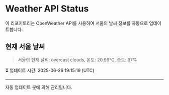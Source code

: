 
# Weather API Status

이 리포지토리는 OpenWeather API를 사용하여 서울의 날씨 정보를 자동으로 업데이트합니다.

## 현재 서울 날씨
> 서울의 현재 날씨: overcast clouds, 온도: 20.96°C, 습도: 97%

⏳ 업데이트 시간: 2025-06-26 19:15:19 (UTC)

---
자동 업데이트 봇에 의해 관리됩니다.
